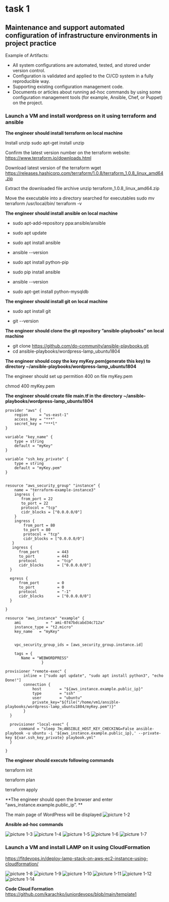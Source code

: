 # task 1
## Maintenance and support automated configuration of infrastructure environments in project practice

Example of Artifacts:	
- All system configurations are automated, tested, and stored under version control.
- Configuration is validated and applied to the CI/CD system in a fully reproducible way.
- Supporting existing configuration management code.
- Documents or articles about running ad-hoc commands by using some configuration management tools (for example, Ansible, Chef, or Puppet) on the project.


### Launch a VM and install wordpress on it using terraform and ansible

**The engineer  should install terraform on local machine**

Install unzip
 sudo apt-get install unzip
 
 Confirm the latest version number on the terraform website:
https://www.terraform.io/downloads.html

 Download latest version of the terraform
wget https://releases.hashicorp.com/terraform/1.0.8/terraform_1.0.8_linux_amd64.zip

Extract the downloaded file archive
unzip terraform_1.0.8_linux_amd64.zip

 Move the executable into a directory searched for executables
sudo mv terraform /usr/local/bin/
terraform -v


**The engineer  should install ansible on local machine**

- sudo apt-add-repository ppa:ansible/ansible
- sudo apt update
- sudo apt install ansible
- ansible --version

- sudo apt install python-pip
- sudo pip install ansible
- ansible --version

- sudo apt-get install python-mysqldb

**The engineer  should install git on local machine**

- sudo apt install git

- git --version




**The engineer  should clone the git repository ”ansible-playbooks”  on local machine**

- git clone https://github.com/do-community/ansible-playbooks.git
- cd ansible-playbooks/wordpress-lamp_ubuntu1804


**The engineer  should copy the key myKey.pem(generate this key)  to directory ~/ansible-playbooks/wordpress-lamp_ubuntu1804**

The engineer should set up permition 400 on file myKey.pem

chmod 400 myKey.pem

**The engineer should create file main.tf in the directory  ~/ansible-playbooks/wordpress-lamp_ubuntu1804**

```
provider "aws" {
    region     = "us-east-1"
    access_key = "***"
    secret_key = "***l"
}
 
variable "key_name" {
    type = string
    default = "myKey"
}
 
variable "ssh_key_private" {
    type = string
    default = "myKey.pem"
}
 
 
resource "aws_security_group" "instance" {
    name = "terraform-example-instance3"
    ingress {
       from_port = 22
       to_port = 22
       protocol = "tcp"
       cidr_blocks = ["0.0.0.0/0"]
    }
    ingress {
        from_port = 80
        to_port = 80
        protocol = "tcp"
        cidr_blocks = ["0.0.0.0/0"]
   }
   ingress {
      from_port        = 443
      to_port          = 443
      protocol         = "tcp"
      cidr_blocks      = ["0.0.0.0/0"]
  }
 
  egress {
      from_port        = 0
      to_port          = 0
      protocol         = "-1"
      cidr_blocks      = ["0.0.0.0/0"]
  }
 
}
 
resource "aws_instance" "example" {
    ami           = " ami-0747bdcabd34c712a"
    instance_type = "t2.micro"
    key_name   = "myKey"
  
 
    vpc_security_group_ids = [aws_security_group.instance.id] 
 
    tags = {
       Name = "WEBWORDPRESS"
                }
   
provisioner "remote-exec" {
        inline = ["sudo apt update", "sudo apt install python3", "echo Done!"]
        connection {
            host        = "${aws_instance.example.public_ip}"
            type        = "ssh"
            user        = "ubuntu"
            private_key="${file("/home/vm1/ansible-playbooks/wordpress-lamp_ubuntu1804/myKey.pem")}"
        }
  }
 
  provisioner "local-exec" {
      command = "sleep 7m;ANSIBLE_HOST_KEY_CHECKING=False ansible-playbook -u ubuntu -i '${aws_instance.example.public_ip},' --private-key ${var.ssh_key_private} playbook.yml"
  }

}

```



**The engineer should execute following commands**

terraform init

terraform plan

terraform apply

**The engineer should open the browser and enter “aws_instance.example.public_ip”. **

The main page of WordPress will be displayed
![picture 1-2](https://github.com/karachko/juniordevops/blob/main/Screenshot%202022-02-22%20at%2012.58.20.png)


**Ansible ad-hoc commands**


![picture 1-3](https://github.com/karachko/juniordevops/blob/main/Screenshot%202022-02-22%20at%2013.40.49.png)
![picture 1-4](https://github.com/karachko/juniordevops/blob/main/Screenshot%202022-02-22%20at%2014.01.45.png)
![picture 1-5](https://github.com/karachko/juniordevops/blob/main/Screenshot%202022-02-22%20at%2014.02.12.png)
![picture 1-6](https://github.com/karachko/juniordevops/blob/main/Screenshot%202022-02-22%20at%2014.02.25.png)
![picture 1-7](https://github.com/karachko/juniordevops/blob/main/Screenshot%202022-02-22%20at%2014.02.39.png)


### Launch a VM and install LAMP on it using CloudFormation

https://fitdevops.in/deploy-lamp-stack-on-aws-ec2-instance-using-cloudformation/


![picture 1-8](https://github.com/karachko/juniordevops/blob/main/Screenshot%202022-02-22%20at%2011.00.05.png)
![picture 1-9](https://github.com/karachko/juniordevops/blob/main/Screenshot%202022-02-22%20at%2011.00.12.png)
![picture 1-10](https://github.com/karachko/juniordevops/blob/main/Screenshot%202022-02-22%20at%2011.02.54.png)
![picture 1-11](https://github.com/karachko/juniordevops/blob/main/Screenshot%202022-02-22%20at%2011.03.41.png)
![picture 1-12](https://github.com/karachko/juniordevops/blob/main/Screenshot%202022-02-22%20at%2011.03.47.png)
![picture 1-14](https://github.com/karachko/juniordevops/blob/main/Screenshot%202022-02-22%20at%2011.06.56.png)

**Code Cloud Formation**
https://github.com/karachko/juniordevops/blob/main/template1
